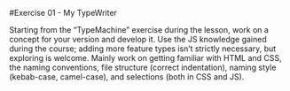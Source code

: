 #Exercise 01 - My TypeWriter

Starting from the “TypeMachine” exercise during the lesson, work on a concept for your version and develop it. Use the JS knowledge gained during the course; adding more feature types isn’t strictly necessary, but exploring is welcome. Mainly work on getting familiar with HTML and CSS, the naming conventions, file structure (correct indentation), naming style (kebab-case, camel-case), and selections (both in CSS and JS).